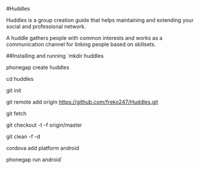 #Huddles

Huddles is a group creation guide that helps maintaining and extending your social and professional network.

A huddle gathers people with common interests and works as a communication channel for linking people based on skillsets.

##Installing and running
`mkdir huddles

phonegap create huddles

cd huddles

git init

git remote add origin https://github.com/freko247/Huddles.git

git fetch

git checkout -t -f origin/master

git clean -f -d

cordova add platform android

phonegap run android`

